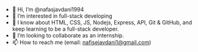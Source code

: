 - 👋 Hi, I’m @nafasjavdani1994
- 👀 I’m interested in full-stack developing
- 🌱 I know about HTML, CSS, JS, Nodejs, Express, API, Git & GitHub, and keep learning to be a full-stack developer.
- 💞️ I’m looking to collaborate as an internship.
- 📫 How to reach me (email: nafisejavdani1@gmail.com)

<!---
nafasjavdani1994/nafasjavdani1994 is a ✨ special ✨ repository because its `README.md` (this file) appears on your GitHub profile.
You can click the Preview link to take a look at your changes.
--->
